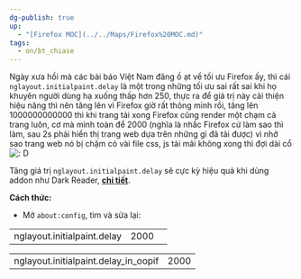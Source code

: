 ```yaml
---
dg-publish: true
up:
  - "[Firefox MOC](../../Maps/Firefox%20MOC.md)"
tags:
  - on/bt_chiase
---
```

Ngày xưa hồi mà các bài báo Việt Nam đăng ồ ạt về tối ưu Firefox ấy, thì cái `nglayout.initialpaint.delay` là một trong những tối ưu sai rất sai khi họ khuyên người dùng hạ xuống thấp hơn 250, thực ra để giá trị này cải thiện hiệu năng thì nên tăng lên vì Firefox giờ rất thông minh rồi, tăng lên 1000000000000 thì khi trang tải xong Firefox cũng render một chạm cả trang luôn, cơ mà mình toàn để 2000 (nghĩa là nhắc Firefox cứ làm sao thì làm, sau 2s phải hiển thị trang web dựa trên những gì đã tải được) vì nhỡ sao trang web nó bị chậm có vài file css, js tải mãi không xong thì đợi dài cổ ![: D](%20https://statics.voz.tech/styles/next/xenforo/smilies/popo/biggrin.png?v=01%20"Big%20grin%20%20%20%20:%20D")  
  
Tăng giá trị `nglayout.initialpaint.delay` sẽ cực kỳ hiệu quả khi dùng addon như Dark Reader, [**chi tiết**](https://voz.vn/t/tong-hop-nhung-addon-chat-cho-firefox-pc-mobile.682181/post-22949373).  
  
**Cách thức:**  
- Mở `about:config`, tìm và sửa lại:  

|   |   |   |
|---|---|---|
|nglayout.initialpaint.delay|2000||

|   |   |
|---|---|
|nglayout.initialpaint.delay_in_oopif|2000|